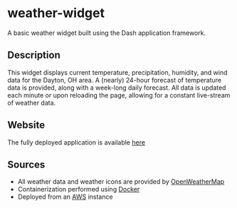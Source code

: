 # weather-widget
A basic weather widget built using the Dash application framework.

## Description
This widget displays current temperature, precipitation, humidity, and wind data for the Dayton, OH area. A (nearly) 24-hour forecast of temperature data is provided, along with a week-long daily forecast. All data is updated each minute or upon reloading the page, allowing for a constant live-stream of weather data.

## Website
The fully deployed application is available [here](http://18.222.202.114:8050/)

## Sources
- All weather data and weather icons are provided by [OpenWeatherMap](https://openweathermap.org/)
- Containerization performed using [Docker](https://www.docker.com/)
- Deployed from an [AWS](https://aws.amazon.com/) instance
